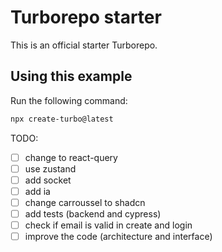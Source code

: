 # Turborepo starter

This is an official starter Turborepo.

## Using this example

Run the following command:

```sh
npx create-turbo@latest
```

TODO: 

- [ ] change to react-query
- [ ] use zustand
- [ ] add socket
- [ ] add ia
- [ ] change carroussel to shadcn
- [ ] add tests (backend and cypress)
- [ ] check if email is valid in create and login
- [ ] improve the code (architecture and interface)
